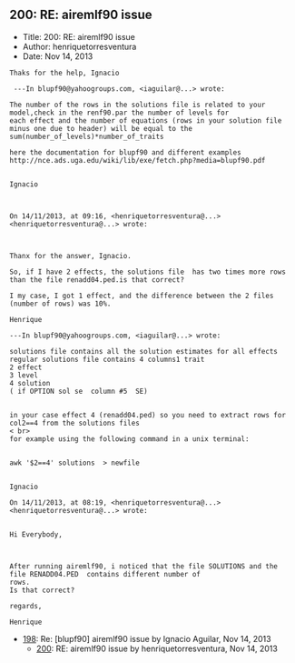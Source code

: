 ## 200: RE: airemlf90 issue

- Title: 200: RE: airemlf90 issue
- Author: henriquetorresventura
- Date: Nov 14, 2013

```
Thaks for the help, Ignacio 

 ---In blupf90@yahoogroups.com, <iaguilar@...> wrote:

The number of the rows in the solutions file is related to your model,check in the renf90.par the number of levels for
each effect and the number of equations (rows in your solution file minus one due to header) will be equal to the
sum(number_of_levels)*number_of_traits

here the documentation for blupf90 and different examples
http://nce.ads.uga.edu/wiki/lib/exe/fetch.php?media=blupf90.pdf


Ignacio


  
On 14/11/2013, at 09:16, <henriquetorresventura@...> <henriquetorresventura@...> wrote:



Thanx for the answer, Ignacio. 

So, if I have 2 effects, the solutions file  has two times more rows than the file renadd04.ped.is that correct? 

I my case, I got 1 effect, and the difference between the 2 files (number of rows) was 10%. 

Henrique

---In blupf90@yahoogroups.com, <iaguilar@...> wrote:

solutions file contains all the solution estimates for all effects
regular solutions file contains 4 columns1 trait
2 effect
3 level
4 solution
( if OPTION sol se  column #5  SE) 


in your case effect 4 (renadd04.ped) so you need to extract rows for col2==4 from the solutions files
< br>
for example using the following command in a unix terminal: 


awk '$2==4' solutions  > newfile


Ignacio 

On 14/11/2013, at 08:19, <henriquetorresventura@...> <henriquetorresventura@...> wrote:


Hi Everybody, 

 

After running airemlf90, i noticed that the file SOLUTIONS and the file RENADD04.PED  contains different number of
rows.
Is that correct? 

regards, 

Henrique

```

- [198](0198.md): Re: [blupf90] airemlf90 issue by Ignacio Aguilar, Nov 14, 2013
    - [200](0200.md): RE: airemlf90 issue by henriquetorresventura, Nov 14, 2013
